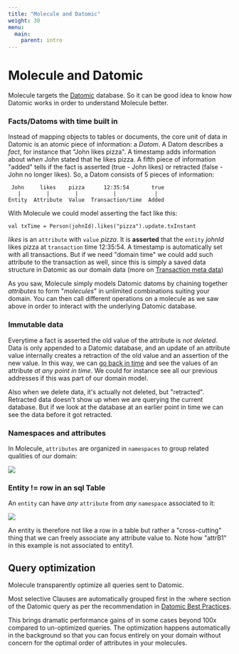 ```yaml
---
title: "Molecule and Datomic"
weight: 30
menu:
  main:
    parent: intro
---
```


# Molecule and Datomic

Molecule targets the [Datomic](https://www.datomic.com) database. So it can be good idea to know how Datomic works in order to understand Molecule better.


### Facts/Datoms with time built in

Instead of mapping objects to tables or documents, the core unit of data in Datomic is an atomic piece of information: a _Datom_. A Datom describes a _fact_, for instance that "John likes pizza". A timestamp adds information about _when_ John stated that he likes pizza. A fifth piece of information "added" tells if the fact is asserted (true - John likes) or retracted (false - John no longer likes). So, a Datom consists of 5 pieces of information:
```
 John     likes    pizza      12:35:54       true
   |        |        |           |            |
Entity  Attribute  Value  Transaction/time  Added
```
With Molecule we could model asserting the fact like this:

```
val txTime = Person(johnId).likes("pizza").update.txInstant
```
_likes_ is an `attribute` with `value` _pizza_. It is **asserted** that the `entity` _johnId_ likes pizza at `transaction` time 12:35:54. A timestamp is automatically set with all transactions. But if we need "domain time" we could add such attribute to the transaction as well, since this is simply a saved data structure in Datomic as our domain data (more on [Transaction meta data](/code/transactions))

As you saw, Molecule simply models Datomic datoms by chaining together _attributes_ to form "_molecules_" in unlimited combinations suiting your domain. You can then call different operations on a molecule as we saw above in order to interact with the underlying Datomic database.

### Immutable data

Everytime a fact is asserted the old value of the attribute is _not deleted_. Data is only appended to a Datomic database, and an update of an attribute value internally creates a retraction of the old value and an assertion of the new value. In this way, we can [go back in time](/code/time) and see the values of an attribute _at any point in time_. We could for instance see all our previous addresses if this was part of our domain model.

Also when we delete data, it's actually not deleted, but "retracted". Retracted data doesn't show up when we are querying the current database. But if we look at the database at an earlier point in time we can see the data before it got retracted.

### Namespaces and attributes

In Molecule, `attributes` are organized in `namespaces` to group related qualities of our domain:

![](/img/DatomicElements1.png)

### Entity != row in an sql Table

An `entity` can have _any_ `attribute` from _any_ `namespace` associated to it:

![](/img/DatomicElements2.png)

An entity is therefore not like a row in a table but rather a "cross-cutting" thing that we can freely associate any attribute value to. Note how "attrB1" in this example is not associated to entity1.



## Query optimization

Molecule transparently optimize all queries sent to Datomic.

Most selective Clauses are automatically grouped first in the :where section of the Datomic query as per the recommendation in [Datomic Best Practices](https://docs.datomic.com/on-prem/best-practices.html#most-selective-clauses-first).

This brings dramatic performance gains of in some cases beyond 100x compared to un-optimized queries. The optimization happens automatically in the background so that you can focus entirely on your domain without concern for the optimal order of attributes in your molecules.

